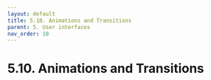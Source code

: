 ```yaml
---
layout: default
title: 5.10. Animations and Transitions
parent: 5. User interfaces
nav_order: 10
---
```


# 5.10. Animations and Transitions
